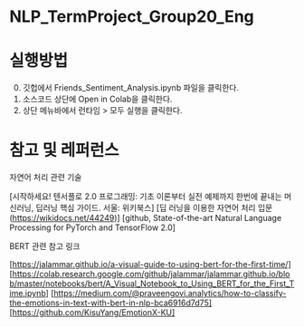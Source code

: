 # NLP_TermProject_Group20_Eng

# 실행방법
0) 깃헙에서 Friends_Sentiment_Analysis.ipynb 파일을 클릭한다.
1) 소스코드 상단에 Open in Colab을 클릭한다.
2) 상단 메뉴바에서 런타임 > 모두 실행을 클릭한다.

# 참고 및 레퍼런스

자연어 처리 관련 기술

[시작하세요! 텐서플로 2.0 프로그래밍: 기초 이론부터 실전 예제까지 한번에 끝내는 머신러닝, 딥러닝 핵심 가이드. 서울: 위키북스]
[딥 러닝을 이용한 자연어 처리 입문(https://wikidocs.net/44249)]
[github, State-of-the-art Natural Language Processing for PyTorch and TensorFlow 2.0] 

BERT 관련 참고 링크

[https://jalammar.github.io/a-visual-guide-to-using-bert-for-the-first-time/] 
[https://colab.research.google.com/github/jalammar/jalammar.github.io/blob/master/notebooks/bert/A_Visual_Notebook_to_Using_BERT_for_the_First_Time.ipynb]
[https://medium.com/@praveengovi.analytics/how-to-classify-the-emotions-in-text-with-bert-in-nlp-bca6916d7d75]
[https://github.com/KisuYang/EmotionX-KU]
